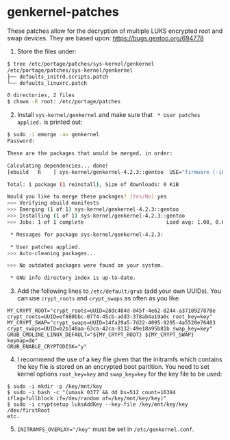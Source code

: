 # genkernel-patches

These patches allow for the decryption of multiple LUKS encrypted root and swap devices. They are based upon:
https://bugs.gentoo.org/694778

  1. Store the files under:

```bash
$ tree /etc/portage/patches/sys-kernel/genkernel
/etc/portage/patches/sys-kernel/genkernel
├── defaults_initrd.scripts.patch
└── defaults_linuxrc.patch

0 directories, 2 files
$ chown -R root: /etc/portage/patches
```

  2. Install `sys-kernel/genkernel` and make sure that ` * User patches applied.` is printed out:

```bash
$ sudo -i emerge -av genkernel
Password: 

These are the packages that would be merged, in order:

Calculating dependencies... done!
[ebuild   R    ] sys-kernel/genkernel-4.2.3::gentoo  USE="firmware (-ibm)" PYTHON_SINGLE_TARGET="python3_9 (-python3_10) -python3_8" 0 KiB

Total: 1 package (1 reinstall), Size of downloads: 0 KiB

Would you like to merge these packages? [Yes/No] yes
>>> Verifying ebuild manifests
>>> Emerging (1 of 1) sys-kernel/genkernel-4.2.3::gentoo
>>> Installing (1 of 1) sys-kernel/genkernel-4.2.3::gentoo
>>> Jobs: 1 of 1 complete                           Load avg: 1.08, 0.63, 0.42

 * Messages for package sys-kernel/genkernel-4.2.3:

 * User patches applied.
>>> Auto-cleaning packages...

>>> No outdated packages were found on your system.

 * GNU info directory index is up-to-date.
```

  3. Add the following lines to `/etc/default/grub` (add your own UUIDs). You can use `crypt_roots` and `crypt_swaps` as often as you like.

```
MY_CRYPT_ROOT="crypt_roots=UUID=28dc484d-045f-4e62-8244-a3710927878e crypt_roots=UUID=ef880bbc-0774-45cb-add3-378ab4a19a0c root_key=key"
MY_CRYPT_SWAP="crypt_swaps=UUID=14fa29a5-7d22-4095-9295-4a5520e76403 crypt_swaps=UUID=b2b148aa-63ca-42ca-8132-49e18a95b81b swap_key=key"
GRUB_CMDLINE_LINUX_DEFAULT="${MY_CRYPT_ROOT} ${MY_CRYPT_SWAP} keymap=de"
GRUB_ENABLE_CRYPTODISK="y"
```

  4. I recommend the use of a key file given that the initramfs which contains the key file is stored on an encrypted boot partition. You need to set kernel options `root_key=key` and `swap_key=key` for the key file to be used:

```
$ sudo -i mkdir -p /key/mnt/key
$ sudo -i bash -c "(umask 0377 && dd bs=512 count=16384 iflag=fullblock if=/dev/random of=/key/mnt/key/key)"
$ sudo -i cryptsetup luksAddKey --key-file /key/mnt/key/key /dev/firstRoot
etc.
```
  5. `INITRAMFS_OVERLAY="/key"` must be set in `/etc/genkernel.conf`.
